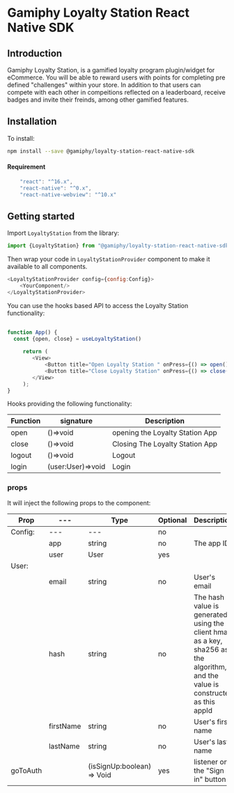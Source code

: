 # Gamiphy Loyalty Station React Native SDK  
  
  
## Introduction  
  
Gamiphy Loyalty Station, is a gamified loyalty program plugin/widget for eCommerce. You will be able to reward users with points for completing pre defined "challenges" within your store. In addition to that users can compete with each other in compeitions reflected on a leaderboard, receive badges and invite their freinds, among other gamified features.  
    
## Installation  
  
To install:  
```sh  
npm install --save @gamiphy/loyalty-station-react-native-sdk  
```   

#### Requirement

```javascript
	"react": "^16.x",  
	"react-native": "^0.x",  
	"react-native-webview": "^10.x"
```

## Getting started  
  
  
Import  `LoyaltyStation` from the library:  
  
```javascript  
import {LoyaltyStation} from "@gamiphy/loyalty-station-react-native-sdk"
```  
  
Then wrap your code in  `LoyaltyStationProvider` component to make it available to all components.  
  
```javascript  
<LoyaltyStationProvider config={config:Config}>    
    <YourComponent/>  
</LoyaltyStationProvider>  
```  
  
You can use the hooks based API to access the Loyalty Station functionality:   
  
```javascript  
  
function App() {  
  const {open, close} = useLoyaltyStation()  
 
	 return (
		<View>    
			<Button title="Open Loyalty Station " onPress={() => open()}/>    
			<Button title="Close Loyalty Station" onPress={() => close()}/>    
		</View>  
	 );
}  
```  

Hooks providing the following functionality: 

|  Function|  signature|Description
|---------------------|---------------------|---------------------|
| open   | ()=>void| opening the Loyalty Station App 
| close |()=>void | Closing The Loyalty Station App 
| logout   | ()=>void| Logout 
| login |(user:User)=>void | Login



  
  
###  props  
  
It will inject the following props to the component:  

| Prop|---|Type|Optional| Description|
|-------------------------|-------------------------------------------|-------------------------------------------|-------------------------------------------|-------------------------------------------|
| Config:   |---|---|no|
|     | app  | string  |   no|  The app ID|
|     | user |  User | yes  |  
| User:   | |     |
|     | email  |string   | no  |  User's email|
|     | hash  | string  |  no  |  The hash value is generated using the client hmac as a key, sha256 as the algorithm, and the value is constructed as this appId|email. const hash = hmacSHA512('appId|email', appKey);|
|     | firstName   |string   |no   |  User's first name|
|     | lastName  |string   |no   |  User's last name|
|goToAuth| |(isSignUp:boolean) => Void| yes | listener on the "Sign in" button |


